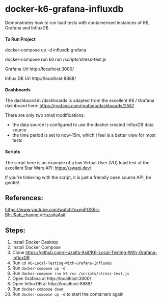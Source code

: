 # docker-k6-grafana-influxdb
Demonstrates how to run load tests with containerised instances of K6, Grafana and InfluxDB.

#### To Run Project
docker-compose up -d influxdb grafana

docker-compose run k6 run /scripts/stress-test.js


Grafana Url
http://localhost:3000/

Influx DB Url 
http://localhost:8888/



#### Dashboards
The dashboard in /dashboards is adapted from the excellent K6 / Grafana dashboard here:
https://grafana.com/grafana/dashboards/2587

There are only two small modifications:
* the data source is configured to use the docker created InfluxDB data source
* the time period is set to now-15m, which I feel is a better view for most tests

#### Scripts
The script here is an example of a low Virtual User (VU) load test of the excellent Star Wars API:
https://swapi.dev/

If you're tinkering with the script, it is just a friendly open source API, be gentle!


## References:

https://www.youtube.com/watch?v=qnPGSRc-BhU&ab_channel=HuzaifaAsif


## Steps:

1. Install Docker Desktop
2. Install Docker Compose
3. Clone https://github.com/Huzaifa-Asif/K6-Local-Testing-With-Grafana-InfluxDB
4. Run `cd K6-Local-Testing-With-Grafana-InfluxDB`
5. Run `docker-compose up -d`
6. Run `docker-compose run k6 run /scripts/stress-test.js`
7. Open Grafana at http://localhost:3000/
8. Open InfluxDB at http://localhost:8888/
9. Run `docker-compose down`
10. Run `docker-compose up -d` to start the containers again



